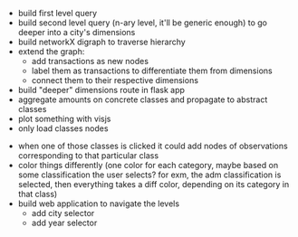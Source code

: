 + build first level query
+ build second level query (n-ary level, it'll be generic enough) to go deeper
  into a city's dimensions
+ build networkX digraph to traverse hierarchy
+ extend the graph:
  + add transactions as new nodes
  + label them as transactions to differentiate them from dimensions
  + connect them to their respective dimensions
+ build "deeper" dimensions route in flask app
+ aggregate amounts on concrete classes and propagate to abstract classes
+ plot something with visjs
+ only load classes nodes
- when one of those classes is clicked it could add nodes of observations
  corresponding to that particular class
- color things differently (one color for each category, maybe based on some
  classification the user selects? for exm, the adm classification is selected,
  then everything takes a diff color, depending on its category in that class)
- build web application to navigate the levels
    - add city selector
    - add year selector
